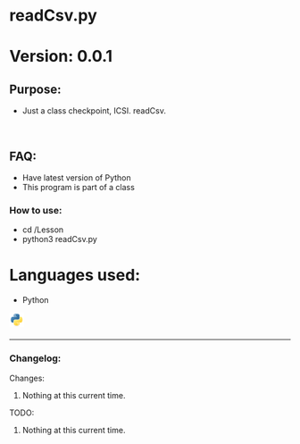 # readCsv.py
# Version: 0.0.1

## Purpose:

- Just a class checkpoint, ICSI. readCsv.
<br />

## FAQ:
- Have latest version of Python
- This program is part of a class

### How to use:
- cd /Lesson
- python3 readCsv.py

# Languages used:
- Python
<img align="left" alt="Python" width="26px" src="https://raw.githubusercontent.com/devicons/devicon/master/icons/python/python-original.svg" style="padding-right:10px;" />

<br />
<br />

---

### Changelog:
Changes:
1. Nothing at this current time.

TODO:
1. Nothing at this current time.